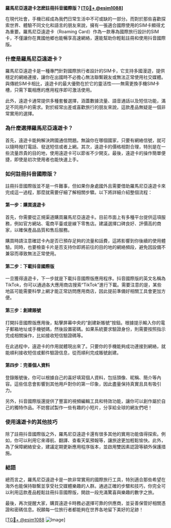 **羅馬尼亞遠遊卡怎麽註冊抖音國際版？[[TG💪+ @esim1088](https://t.me/s/esim1088)]**

在現代社會，手機已經成為我們日常生活中不可或缺的一部分。而對於那些喜歡探索世界、體驗不同文化和語言的朋友來說，擁有一張適合國際使用的SIM卡顯得尤為重要。羅馬尼亞遠遊卡（Roaming Card）作為一款專為國際旅行設計的SIM卡，不僅讓你在異國他鄉也能暢享高速網絡，還能幫助你輕鬆註冊和使用抖音國際版。

### **什麼是羅馬尼亞遠遊卡？**

羅馬尼亞遠遊卡是一種專門針對國際旅行者設計的SIM卡，它支持多國漫遊，提供穩定的網絡連接，讓你在出國時不必擔心無法聯繫親友或無法正常使用社交媒體。與傳統SIM卡相比，遠遊卡的最大優勢在於它的靈活性——無需更換手機SIM卡槽，只需下載相應的應用程序即可激活使用。

此外，遠遊卡通常提供多種套餐選擇，涵蓋數據流量、語音通話以及短信功能，滿足不同用戶的需求。對於經常出差或喜歡旅行的朋友來說，這款產品無疑是一個非常實用的選擇。

### **為什麼選擇羅馬尼亞遠遊卡？**

首先，遠遊卡能夠解決跨國通信問題。無論你在哪個國家，只要有網絡信號，就可以隨時撥打電話、發送短信或者上網。其次，遠遊卡的價格相對合理，特別是在一些流量昂貴的目的地，使用遠遊卡可以節省不少開支。最後，遠遊卡的操作簡單便捷，即使是初次使用者也能快速上手。

### **如何註冊抖音國際版？**

註冊抖音國際版並不是一件難事，但如果你身處國外且需要借助羅馬尼亞遠遊卡來完成這一過程，那麼就需要仔細了解相關步驟。以下將詳細介紹整個流程：

#### **第一步：購買遠遊卡**
首先，你需要從正規渠道購買羅馬尼亞遠遊卡。目前市面上有多種平台提供這項服務，例如官方網站、電商平臺或是線下零售店。建議選擇口碑良好、評價高的商家，以確保產品品質和售后服務。

購買時請注意確認卡內是否已預存足夠的流量和話費，這將影響到你後續的使用體驗。同時，也要檢查卡片是否支持你即將前往的目的地的網絡頻段，避免因設備不兼容而導致無法正常使用。

#### **第二步：下載抖音國際版**
一旦獲得遠遊卡，下一步就是下載抖音國際版應用程序。抖音國際版的英文名稱為TikTok，你可以通過各大應用商店搜索“TikTok”進行下載。需要注意的是，某些地區可能需要科學上網才能正常訪問應用商店，因此提前準備好相關工具會更加方便。

#### **第三步：創建賬號**
打開抖音國際版應用後，點擊屏幕中央的“創建新賬號”按鈕。根據提示輸入你的電子郵箱地址或手機號碼，然後設置密碼。如果系統要求驗證身份，則需要按照指示完成相關操作，比如接收短信驗證碼等。

在此過程中，遠遊卡的作用就體現出來了。只要你的手機能夠成功連接到網絡，就能順利接收短信或郵件驗證信息，從而順利完成賬號創建。

#### **第四步：完善個人資料**
登錄賬號後，你可以根據自己的喜好填寫個人資料，包括頭像、昵稱、簡介等內容。這些信息會影響到其他用戶對你的第一印象，因此盡量保持真實且具有吸引力。

另外，抖音國際版還提供了豐富的視頻編輯工具和特效功能，讓你可以創作屬於自己的獨特作品。不妨嘗試製作一些有趣的小短片，分享給全球的網友們吧！

### **使用遠遊卡的其他技巧**

除了註冊抖音國際版之外，羅馬尼亞遠遊卡還有很多其他的實用功能值得探索。例如，你可以利用它來導航、翻譯、查看天氣預報等，讓旅途更加輕鬆愉快。此外，為了保障網絡安全，建議定期更新應用程序版本，並啟用雙因素認證等額外保護措施。

### **結語**

總而言之，羅馬尼亞遠遊卡是一款非常實用的國際旅行工具，特別適合那些希望在海外也能保持聯繫並享受社交媒體樂趣的人群。通過正確的步驟和技巧，你完全可以利用這款產品輕鬆註冊抖音國際版，開啟一段充滿驚喜與樂趣的數字之旅。

最後，再次提醒大家，購買遠遊卡時務必選擇可靠的供應商，並妥善保管好相關憑證和密碼信息。祝願每一位旅行者都能夠在世界各地留下美好的足跡！

[[TG💪+ @esim1088](https://t.me/s/esim1088) ![Image](https://i.postimg.cc/4NQfJmqS/Snipaste-2025-05-13-00-14-12.png)]